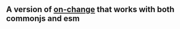 __A version of [on-change](https://npmjs.org/package/on-change) that works with both commonjs and esm__
------------------------------------- 